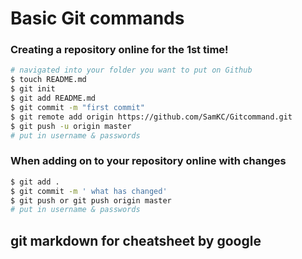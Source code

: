# Basic Git commands

### Creating a repository online for the <b>1st time</b>!
```sh
# navigated into your folder you want to put on Github
$ touch README.md
$ git init
$ git add README.md
$ git commit -m "first commit"
$ git remote add origin https://github.com/SamKC/Gitcommand.git
$ git push -u origin master
# put in username & passwords
```
### When adding on to your repository online with changes
```sh
$ git add .
$ git commit -m ' what has changed'
$ git push or git push origin master
# put in username & passwords
```
## git markdown for cheatsheet by google